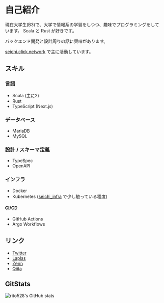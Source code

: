 # 自己紹介

現在大学生(B3)で、大学で情報系の学習をしつつ、趣味でプログラミングをしています。
Scala と Rust が好きです。

バックエンド開発と設計周りの話に興味があります。

[seichi.click.network](https://github.com/GiganticMinecraft) で主に活動しています。

## スキル

### 言語

- Scala (主に2)
- Rust
- TypeScript (Next.js)

### データベース

- MariaDB
- MySQL

### 設計 / スキーマ定義

- TypeSpec
- OpenAPI

### インフラ

- Docker
- Kubernetes ([seichi_infra](https://github.com/GiganticMinecraft/seichi_infra) で少し触っている程度)

#### CI/CD

- GitHub Actions
- Argo Workflows

## リンク

- [Twitter](https://twitter.com/rito_528)
- [Laplas](https://lapras.com/public/3ZPOMK5)
- [Zenn](https://zenn.dev/rito528)
- [Qiita](https://qiita.com/rito528)

## GitStats

![rito528's GitHub stats](https://github-readme-stats.vercel.app/api?username=rito528&count_private=true&show_icons=true&theme=tokyonight)
